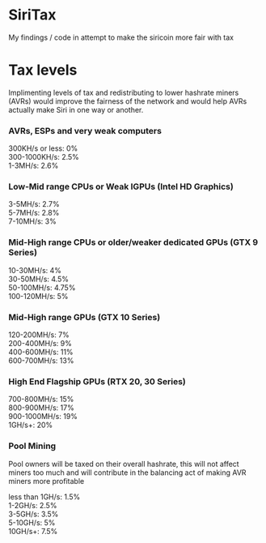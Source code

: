 # SiriTax
My findings / code in attempt to make the siricoin more fair with tax

# Tax levels
Implimenting levels of tax and redistributing to lower hashrate miners (AVRs) would improve the fairness of the network and would help AVRs actually make Siri in one way or another. <br>

### AVRs, ESPs and very weak computers
300KH/s or less: 0% <br>
300-1000KH/s: 2.5% <br>
1-3MH/s: 2.6% <br>

### Low-Mid range CPUs or Weak IGPUs (Intel HD Graphics)
3-5MH/s: 2.7% <br>
5-7MH/s: 2.8% <br>
7-10MH/s: 3% <br>

### Mid-High range CPUs or older/weaker dedicated GPUs (GTX 9 Series)
10-30MH/s: 4% <br>
30-50MH/s: 4.5% <br>
50-100MH/s: 4.75% <br>
100-120MH/s: 5% <br>

### Mid-High range GPUs (GTX 10 Series)
120-200MH/s: 7% <br>
200-400MH/s: 9% <br>
400-600MH/s: 11% <br>
600-700MH/s: 13% <br>

### High End Flagship GPUs (RTX 20, 30 Series)
700-800MH/s: 15% <br>
800-900MH/s: 17% <br>
900-1000MH/s: 19% <br>
1GH/s+: 20% <br>

### Pool Mining
Pool owners will be taxed on their overall hashrate, this will not affect miners too much and will contribute in the balancing act of making AVR miners more profitable <br>

less than 1GH/s: 1.5% <br>
1-2GH/s: 2.5% <br>
3-5GH/s: 3.5% <br>
5-10GH/s: 5% <br>
10GH/s+: 7.5% <br>
